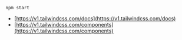 ```
npm start
```
- [https://v1.tailwindcss.com/docs](https://v1.tailwindcss.com/docs)
- [https://v1.tailwindcss.com/components](https://v1.tailwindcss.com/components)